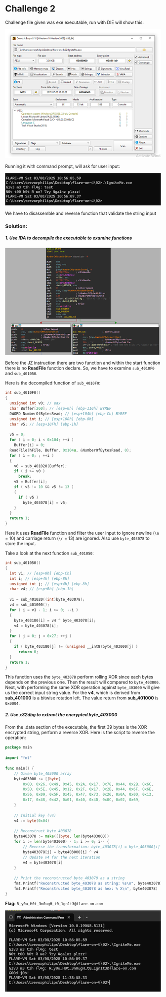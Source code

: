 # Challenge 2

Challenge file given was exe executable, run with DIE will show this:

![flare-4-5.png](flare-4-5.png)

Running it with command prompt, will ask for user input:

![flare-4-6.png](flare-4-6.png)

We have to disassemble and reverse function that validate the string input
### Solution:
##### 1. Use IDA to decompile the executable to examine functions

![flare-4-7.png](flare-4-7.png)

Before the JZ instruction there are two function and within the start function there is no **ReadFile** function declare. So, we have to examine `sub_4010F0` and `sub_401050`. 

Here is the decompiled function of `sub_4010F0`:
```c
int sub_4010F0()
{
  unsigned int v0; // eax
  char Buffer[260]; // [esp+0h] [ebp-110h] BYREF
  DWORD NumberOfBytesRead; // [esp+104h] [ebp-Ch] BYREF
  unsigned int i; // [esp+108h] [ebp-8h]
  char v5; // [esp+10Fh] [ebp-1h]

  v5 = 0;
  for ( i = 0; i < 0x104; ++i )
    Buffer[i] = 0;
  ReadFile(hFile, Buffer, 0x104u, &NumberOfBytesRead, 0);
  for ( i = 0; ; ++i )
  {
    v0 = sub_401020(Buffer);
    if ( i >= v0 )
      break;
    v5 = Buffer[i];
    if ( v5 != 10 && v5 != 13 )
    {
      if ( v5 )
        byte_403078[i] = v5;
    }
  }
  return 1;
}
```

Here it uses **ReadFile** function and filter the user input to ignore newline (`\n` = 10) and carriage return (`\r` = 13) are ignored. Also use `byte_403078` to store the input. 

Take a look at the next function `sub_401050`:
```c
int sub_401050()
{
  int v1; // [esp+0h] [ebp-Ch]
  int i; // [esp+4h] [ebp-8h]
  unsigned int j; // [esp+4h] [ebp-8h]
  char v4; // [esp+Bh] [ebp-1h]

  v1 = sub_401020((int)byte_403078);
  v4 = sub_401000();
  for ( i = v1 - 1; i >= 0; --i )
  {
    byte_403180[i] = v4 ^ byte_403078[i];
    v4 = byte_403078[i];
  }
  for ( j = 0; j < 0x27; ++j )
  {
    if ( byte_403180[j] != (unsigned __int8)byte_403000[j] )
      return 0;
  }
  return 1;
}
```

This function uses the `byte_403078` perform rolling XOR since each bytes depends on the previous one. Then the result will compared to `byte_403000`. Next, with performing the same XOR operation against `byte_403000` will give us the correct input string value. For the **v4**, which is derived from **sub_401000** is a bitwise rotation left. The value return from **sub_401000** is `0x0004`.

##### 2. Use x32dbg to extract the encrypted byte_403000

From the .data section of the executable, the first 39 bytes is the XOR encrypted string, perform a reverse XOR. Here is the script to reverse the operation:

```go 
package main

import "fmt"

func main() {
	// Given byte_403000 array
	byte403000 := []byte{
		0x0D, 0x26, 0x49, 0x45, 0x2A, 0x17, 0x78, 0x44, 0x2B, 0x6C,
		0x5D, 0x5E, 0x45, 0x12, 0x2F, 0x17, 0x2B, 0x44, 0x6F, 0x6E,
		0x56, 0x09, 0x5F, 0x45, 0x47, 0x73, 0x26, 0x0A, 0x0D, 0x13,
		0x17, 0x48, 0x42, 0x01, 0x40, 0x4D, 0x0C, 0x02, 0x69,
	}

	// Initial key (v4)
	v4 := byte(0x04)

	// Reconstruct byte_403078
	byte403078 := make([]byte, len(byte403000))
	for i := len(byte403000) - 1; i >= 0; i-- {
		// Reverse the transformation: byte_403078[i] = byte_403000[i] ^ v4
		byte403078[i] = byte403000[i] ^ v4
		// Update v4 for the next iteration
		v4 = byte403078[i]
	}

	// Print the reconstructed byte_403078 as a string
	fmt.Printf("Reconstructed byte_403078 as string: %s\n", byte403078)
	fmt.Printf("Reconstructed byte_403078 as hex: % X\n", byte403078)
}
```

**Flag:** `R_y0u_H0t_3n0ugH_t0_1gn1t3@flare-on.com`

![flare-4-8.png](flare-4-8.png)
